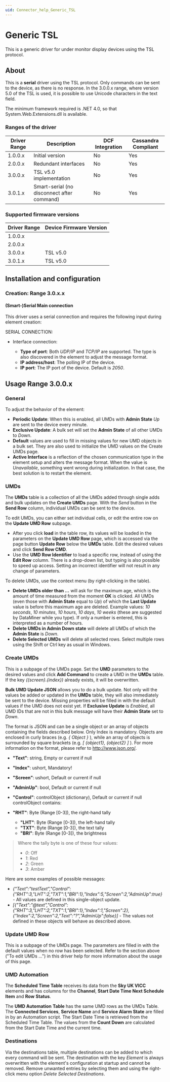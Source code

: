 ```yaml
---
uid: Connector_help_Generic_TSL
---
```


# Generic TSL

This is a generic driver for under monitor display devices using the TSL protocol.

## About

This is a **serial** driver using the TSL protocol. Only commands can be sent to the device, as there is no response. In the 3.0.0.x range, where version 5.0 of the TSL is used, it is possible to use Unicode characters in the text field.

The minimum framework required is .NET 4.0, so that System.Web.Extensions.dll is available.

### Ranges of the driver

| **Driver Range** | **Description**                            | **DCF Integration** | **Cassandra Compliant** |
|------------------|--------------------------------------------|---------------------|-------------------------|
| 1.0.0.x          | Initial version                            | No                  | Yes                     |
| 2.0.0.x          | Redundant interfaces                       | No                  | Yes                     |
| 3.0.0.x          | TSL v5.0 implementation                    | No                  | Yes                     |
| 3.0.1.x          | Smart-serial (no disconnect after command) | No                  | Yes                     |

### Supported firmware versions

| **Driver Range** | **Device Firmware Version** |
|------------------|-----------------------------|
| 1.0.0.x          |                             |
| 2.0.0.x          |                             |
| 3.0.0.x          | TSL v5.0                    |
| 3.0.1.x          | TSL v5.0                    |

## Installation and configuration

### Creation: Range 3.0.x.x

#### (Smart-)Serial Main connection

This driver uses a serial connection and requires the following input during element creation:

SERIAL CONNECTION:

- Interface connection:

  - **Type of port**: Both *UDP/IP* and *TCP/IP* are supported. The type is also discovered in the element to adjust the message format.
  - **IP address/host**: The polling IP of the device.
  - **IP port**: The IP port of the device. Default is *2050*.

## Usage Range 3.0.0.x

### General

To adjust the behavior of the element:

- **Periodic Update**: When this is enabled, all UMDs with **Admin State** *Up* are sent to the device every minute.
- **Exclusive Update**: A bulk set will set the **Admin State** of all other UMDs to *Down*.
- **Default** values are used to fill in missing values for new UMD objects in a bulk set. They are also used to initialize the UMD values on the Create UMDs page.
- **Active Interface** is a reflection of the chosen communication type in the element setup and alters the message format. When the value is *Unavailable*, something went wrong during initialization. In that case, the best solution is to restart the element.

### UMDs

The **UMDs** table is a collection of all the UMDs added through single adds and bulk updates on the **Create UMDs** page. With the *Send* button in the **Send Row** column, individual UMDs can be sent to the device.

To edit UMDs, you can either set individual cells, or edit the entire row on the **Update UMD Row** subpage.

- After you click **load** in the table row, its values will be loaded in the parameters on the **Update UMD Row** page, which is accessed via the page button **Update Row** below the **UMDs** table. Edit the desired values and click **Send Row CMD**.
- Use the **UMD Row Identifier** to load a specific row, instead of using the **Edit Row** column. There is a drop-down list, but typing is also possible to speed up access. Setting an incorrect identifier will not result in any change of parameters.

To delete UMDs, use the context menu (by right-clicking in the table).

- **Delete UMDs older than ...** will ask for the maximum age, which is the amount of time measured from the moment **OK** is clicked. All UMDs (even those with **Admin State** equal to *Up*) of which the **Last Update** value is before this maximum age are deleted.
  Example values: *10 seconds*, *10 minutes*, *10 hours*, *10 days*, *10 weeks* (these are suggested by DataMiner while you type).
  If only a number is entered, this is interpreted as a number of hours.
- **Delete UMDs in Admin Down state** will delete all UMDs of which the **Admin State** is *Down*.
- **Delete Selected UMDs** will delete all selected rows. Select multiple rows using the Shift or Ctrl key as usual in Windows.

### Create UMDs

This is a subpage of the UMDs page. Set the **UMD** parameters to the desired values and click **Add Command** to create a UMD in the **UMDs** table. If the key *({screen}.{index})* already exists, it will be overwritten.

**Bulk UMD Update JSON** allows you to do a bulk update. Not only will the values be added or updated in the **UMDs** table, they will also immediately be sent to the device. Missing properties will be filled in with the default values if the UMD does not exist yet. If **Exclusive Update** is *Enabled*, all UMD IDs that are not in this bulk message will have their **Admin State** set to *Down*.

The format is JSON and can be a single object or an array of objects containing the fields described below. Only Index is mandatory. Objects are enclosed in curly braces (e.g. *{ Object }* ), while an array of objects is surrounded by square brackets (e.g. *\[ {object1}, {object2} \]* ). For more information on the format, please refer to <http://www.json.org/>.

- **"Text"**: string, Empty or current if null

- **"Index"**: ushort, Mandatory!

- **"Screen"**: ushort, Default or current if null

- **"AdminUp"**: bool, Default or current if null

- **"Control"**: controlObject (dictionary), Default or current if null
  controlObject contains:

- **"RHT"**: Byte (Range \[0-3\]), the right-hand tally
  - **"LHT"**: Byte (Range \[0-3\]), the left-hand tally
  - **"TXT"**: Byte (Range \[0-3\]), the text tally
  - **"BRI"**: Byte (Range \[0-3\]), the brightness

> Where the tally byte is one of these four values:
>
> - *0*: Off
> - *1*: Red
> - *2*: Green
> - *3*: Amber

Here are some examples of possible messages:

- *{"Text":"testText","Control":{"RHT":3,"LHT":2,"TXT":1,"BRI":1},"Index":5,"Screen":2,"AdminUp":true} -* All values are defined in this single-object update.
- *\[{"Text":"@text","Control":{"RHT":3,"LHT":2,"TXT":1,"BRI":1},"Index":1,"Screen":2},{"Index":2,"Screen":2,"Text":"?","AdminUp":false}\]* - The values not defined in these objects will behave as described above.

### Update UMD Row

This is a subpage of the UMDs page. The parameters are filled in with the default values when no row has been selected. Refer to the section above ("To edit UMDs ...") in this driver help for more information about the usage of this page.

### UMD Automation

The **Scheduled Time Table** receives its data from the **Sky UK VICC** elements and has columns for the **Channel**, **Start Date Time Next Schedule Item** and **Row** **Status**.

The **UMD Automation** **Table** has the same UMD rows as the UMDs Table. The **Connected Services**, **Service Name** and **Service Alarm State** are filled in by an Automation script. The Start Date Time is retrieved from the Scheduled Time Table. The values from the **Count Down** are calculated from the Start Date Time and the current time.

### Destinations

Via the destinations table, multiple destinations can be added to which every command will be sent. The destination with the key *Element* is always overwritten with the element's configuration at startup and cannot be removed. Remove unwanted entries by selecting them and using the right-click menu option *Delete Selected Destinations*.
